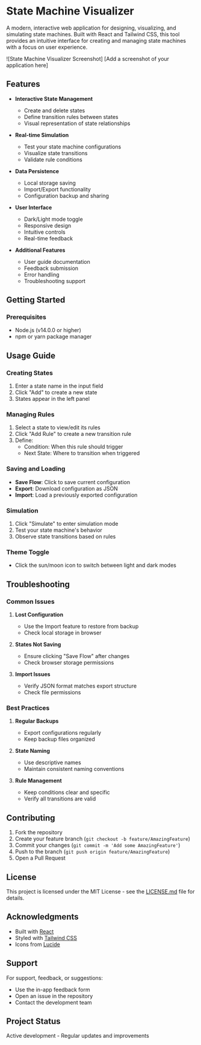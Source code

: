 # State Machine Visualizer

A modern, interactive web application for designing, visualizing, and simulating state machines. Built with React and Tailwind CSS, this tool provides an intuitive interface for creating and managing state machines with a focus on user experience.

![State Machine Visualizer Screenshot]
[Add a screenshot of your application here]

## Features

- **Interactive State Management**
  - Create and delete states
  - Define transition rules between states
  - Visual representation of state relationships

- **Real-time Simulation**
  - Test your state machine configurations
  - Visualize state transitions
  - Validate rule conditions

- **Data Persistence**
  - Local storage saving
  - Import/Export functionality
  - Configuration backup and sharing

- **User Interface**
  - Dark/Light mode toggle
  - Responsive design
  - Intuitive controls
  - Real-time feedback

- **Additional Features**
  - User guide documentation
  - Feedback submission
  - Error handling
  - Troubleshooting support

## Getting Started

### Prerequisites

- Node.js (v14.0.0 or higher)
- npm or yarn package manager

## Usage Guide

### Creating States

1. Enter a state name in the input field
2. Click "Add" to create a new state
3. States appear in the left panel

### Managing Rules

1. Select a state to view/edit its rules
2. Click "Add Rule" to create a new transition rule
3. Define:
   - Condition: When this rule should trigger
   - Next State: Where to transition when triggered

### Saving and Loading

- **Save Flow**: Click to save current configuration
- **Export**: Download configuration as JSON
- **Import**: Load a previously exported configuration

### Simulation

1. Click "Simulate" to enter simulation mode
2. Test your state machine's behavior
3. Observe state transitions based on rules

### Theme Toggle

- Click the sun/moon icon to switch between light and dark modes

## Troubleshooting

### Common Issues

1. **Lost Configuration**
   - Use the Import feature to restore from backup
   - Check local storage in browser

2. **States Not Saving**
   - Ensure clicking "Save Flow" after changes
   - Check browser storage permissions

3. **Import Issues**
   - Verify JSON format matches export structure
   - Check file permissions

### Best Practices

1. **Regular Backups**
   - Export configurations regularly
   - Keep backup files organized

2. **State Naming**
   - Use descriptive names
   - Maintain consistent naming conventions

3. **Rule Management**
   - Keep conditions clear and specific
   - Verify all transitions are valid

## Contributing

1. Fork the repository
2. Create your feature branch (`git checkout -b feature/AmazingFeature`)
3. Commit your changes (`git commit -m 'Add some AmazingFeature'`)
4. Push to the branch (`git push origin feature/AmazingFeature`)
5. Open a Pull Request

## License

This project is licensed under the MIT License - see the [LICENSE.md](LICENSE.md) file for details.

## Acknowledgments

- Built with [React](https://reactjs.org/)
- Styled with [Tailwind CSS](https://tailwindcss.com/)
- Icons from [Lucide](https://lucide.dev/)

## Support

For support, feedback, or suggestions:
- Use the in-app feedback form
- Open an issue in the repository
- Contact the development team

## Project Status

Active development - Regular updates and improvements
